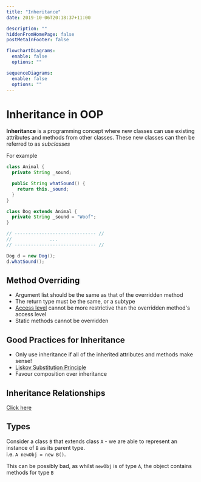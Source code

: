 ```yaml
---
title: "Inheritance"
date: 2019-10-06T20:18:37+11:00

description: ""
hiddenFromHomePage: false
postMetaInFooter: false

flowchartDiagrams:
  enable: false
  options: ""

sequenceDiagrams:
  enable: false
  options: ""
---
```


# Inheritance in OOP

**Inheritance** is a programming concept where new classes can use existing attributes and methods from other classes. These new classes can then be referred to as _subclasses_

For example

```java
class Animal {
  private String _sound;

  public String whatSound() {
    return this._sound;
  }
}

class Dog extends Animal {
  private String _sound = "Woof";
}

// ------------------------------ //
//              ...
// ------------------------------ //

Dog d = new Dog();
d.whatSound();
```

## Method Overriding

- Argument list should be the same as that of the overridden method
- The return type must be the same, or a subtype
- [Access level](../access-modifiers) cannot be more restrictive than the overridden method's access level
- Static methods cannot be overridden

## Good Practices for Inheritance

- Only use inheritance if all of the inherited attributes and methods make sense!
- [Liskov Substitution Principle](../solid#liskov-substitution-principle)
- Favour composition over inheritance

## Inheritance Relationships

[Click here](../relationships#inheritance-relationships)

## Types

Consider a class `B` that extends class `A` - we are able to represent an instance of `B` as its parent type.  
i.e. `A newObj = new B()`.

This can be possibly bad, as whilst `newObj` is of type `A`, the object contains methods for type `B`
